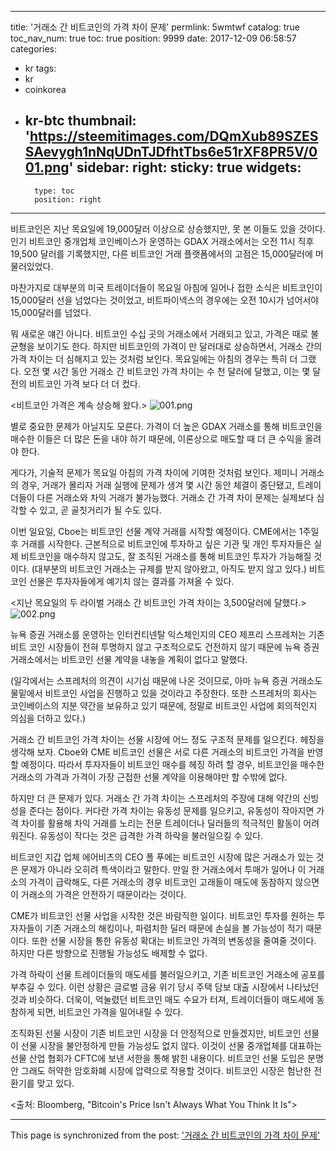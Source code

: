 
---
title: '거래소 간 비트코인의 가격 차이 문제'
permlink: 5wmtwf
catalog: true
toc_nav_num: true
toc: true
position: 9999
date: 2017-12-09 06:58:57
categories:
- kr
tags:
- kr
- coinkorea
- kr-btc
thumbnail: 'https://steemitimages.com/DQmXub89SZESSAevygh1nNqUDnTJDfhtTbs6e51rXF8PR5V/001.png'
sidebar:
    right:
        sticky: true
widgets:
    -
        type: toc
        position: right
---


비트코인은 지난 목요일에 19,000달러 이상으로 상승했지만, 못 본 이들도 있을 것이다. 인기 비트코인 중개업체 코인베이스가 운영하는 GDAX 거래소에서는 오전 11시 직후 19,500 달러를 기록했지만, 다른 비트코인 거래 플랫폼에서의 고점은 15,000달러에 머물러있었다.
  
마찬가지로 대부분의 미국 트레이더들이 목요일 아침에 일어나 접한 소식은 비트코인이 15,000달러 선을 넘었다는 것이었고, 비트파이넥스의 경우에는 오전 10시가 넘어서야 15,000달러를 넘었다. 
  
뭐 새로운 얘긴 아니다. 비트코인 수십 곳의 거래소에서 거래되고 있고, 가격은 때로 불균형을 보이기도 한다. 하지만 비트코인의 가격이 만 달러대로 상승하면서, 거래소 간의 가격 차이는 더 심해지고 있는 것처럼 보인다. 목요일에는 아침의 경우는 특히 더 그랬다. 오전 몇 시간 동안 거래소 간 비트코인 가격 차이는 수 천 달러에 달했고, 이는 몇 달 전의 비트코인 가격 보다 더 더 컸다. 
  
<비트코인 가격은 계속 상승해 왔다.>
![001.png](https://steemitimages.com/DQmXub89SZESSAevygh1nNqUDnTJDfhtTbs6e51rXF8PR5V/001.png)

별로 중요한 문제가 아닐지도 모른다. 가격이 더 높은 GDAX 거래소를 통해 비트코인을 매수한 이들은 더 많은 돈을 내야 하기 때문에, 이론상으로 매도할 때 더 큰 수익을 올려야 한다. 
  
게다가, 기술적 문제가 목요일 아침의 가격 차이에 기여한 것처럼 보인다. 제미니 거래소의 경우, 거래가 몰리자 거래 실행에 문제가 생겨 몇 시간 동안 체결이 중단됐고, 트레이더들이 다른 거래소와 차익 거래가 불가능했다. 거래소 간 가격 차이 문제는 실제보다 심각할 수 있고, 곧 골칫거리가 될 수도 있다. 
  
이번 일요일, Cboe는 비트코인 선물 계약 거래를 시작할 예정이다. CME에서는 1주일 후 거래를 시작한다. 근본적으로 비트코인에 투자하고 싶은 기관 및 개인 투자자들은 실제 비트코인을 매수하지 않고도, 잘 조직된 거래소를 통해 비트코인 투자가 가능해질 것이다. (대부분의 비트코인 거래소는 규제를 받지 않아왔고, 아직도 받지 않고 있다.) 비트코인 선물은 투자자들에게 예기치 않는 결과를 가져올 수 있다.
  
<지난 목요일의 두 라이벌 거래소 간 비트코인 가격 차이는 3,500달러에 달했다.>
![002.png](https://steemitimages.com/DQmR4yRxnoBCT1gGpG2wUgSK2oLhTY8kSeJvfT9vjcUUxR6/002.png)

뉴욕 증권 거래소를 운영하는 인터컨티넨탈 익스체인지의 CEO 제프리 스프레처는 기존 비트 코인 시장들이 전혀 투명하지 않고 구조적으로도 건전하지 않기 때문에 뉴욕 증권 거래소에서는 비트코인 선물 계약을 내놓을 계획이 없다고 말했다.
  
(일각에서는 스프레처의 의견이 시기심 때문에 나온 것이므로, 아마 뉴욕 증권 거래소도 물밑에서 비트코인 사업을 진행하고 있을 것이라고 주장한다. 또한 스프레처의 회사는 코인베이스의 지분 약간을 보유하고 있기 때문에, 정말로 비트코인 사업에 회의적인지 의심을 더하고 있다.)
  
거래소 간 비트코인 가격 차이는 선물 시장에 어느 정도 구조적 문제를 일으킨다. 헤징을 생각해 보자. Cboe와 CME 비트코인 선물은 서로 다른 거래소의 비트코인 가격을 반영할 예정이다. 따라서 투자자들이 비트코인 매수를 헤징 하려 할 경우, 비트코인을 매수한 거래소의 가격과 가격이 가장 근접한 선물 계약을 이용해야만 할 수밖에 없다. 
  
하지만 더 큰 문제가 있다. 거래소 간 가격 차이는 스프레처의 주장에 대해 약간의 신빙성을 준다는 점이다. 커다란 가격 차이는 유동성 문제를 일으키고, 유동성이 작아지면 가격 차이를 활용해 차익 거래를 노리는 전문 트레이더나 딜러들의 적극적인 활동이 어려워진다. 유동성이 작다는 것은 급격한 가격 하락을 불러일으킬 수 있다. 
  
비트코인 지갑 업체 에어비츠의 CEO 폴 푸에는 비트코인 시장에 많은 거래소가 있는 것은 문제가 아니라 오히려 특색이라고 말한다. 만일 한 거래소에서 투매가 일어나 이 거래소의 가격이 급락해도, 다른 거래소의 경우 비트코인 고래들이 매도에 동참하지 않으면 이 거래소의 가격은 안전하기 때문이라는 것이다.
  
CME가 비트코인 선물 사업을 시작한 것은 바람직한 일이다. 비트코인 투자를 원하는 투자자들이 기존 거래소의 해킹이나, 파렴치한 딜러 때문에 손실을 볼 가능성이 적기 때문이다. 또한 선물 시장을 통한 유동성 확대는 비트코인 가격의 변동성을 줄여줄 것이다. 하지만 다른 방향으로 진행될 가능성도 배제할 수 없다. 
  
가격 하락이 선물 트레이더들의 매도세를 불러일으키고, 기존 비트코인 거래소에 공포를 부추길 수 있다. 이런 상황은 글로벌 금융 위기 당시 주택 담보 대출 시장에서 나타났던 것과 비슷하다. 더욱이, 억눌렸던 비트코인 매도 수요가 터져, 트레이더들이 매도세에 동참하게 되면, 비트코인 가격을 밀어내릴 수 있다. 
  
조직화된 선물 시장이 기존 비트코인 시장을 더 안정적으로 만들겠지만, 비트코인 선물이 선물 시장을 불안정하게 만들 가능성도 없지 않다. 이것이 선물 중개업체를 대표하는 선물 산업 협회가 CFTC에 보낸 서한을 통해 밝힌 내용이다. 비트코인 선물 도입은 분명 안 그래도 허약한 암호화폐 시장에 압력으로 작용할 것이다. 비트코인 시장은 험난한 전환기를 맞고 있다. 
  
<출처: Bloomberg, "Bitcoin's Price Isn't Always What You Think It Is">

- - -

This page is synchronized from the post: ['거래소 간 비트코인의 가격 차이 문제'](https://steemit.com/@pius.pius/5wmtwf)
